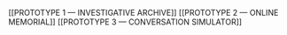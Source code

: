 
[[PROTOTYPE 1 — INVESTIGATIVE ARCHIVE]] 
[[PROTOTYPE 2 — ONLINE MEMORIAL]] 
[[PROTOTYPE 3 — CONVERSATION SIMULATOR]]